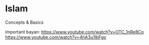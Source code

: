 # Islam
Concepts &amp; Basics



Important bayan:
        https://www.youtube.com/watch?v=OTC_1nRe8Co
        https://www.youtube.com/watch?v=4hA3u1lbFgo
